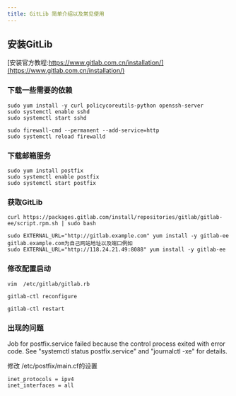 ```yaml
---
title: GitLib 简单介绍以及常见使用
---
```

## 安装GitLib
[安装官方教程:https://www.gitlab.com.cn/installation/](https://www.gitlab.com.cn/installation/)
### 下载一些需要的依赖
~~~
sudo yum install -y curl policycoreutils-python openssh-server
sudo systemctl enable sshd
sudo systemctl start sshd

sudo firewall-cmd --permanent --add-service=http
sudo systemctl reload firewalld
~~~
### 下载邮箱服务
~~~
sudo yum install postfix
sudo systemctl enable postfix
sudo systemctl start postfix

~~~
### 获取GitLib
~~~
curl https://packages.gitlab.com/install/repositories/gitlab/gitlab-ee/script.rpm.sh | sudo bash

sudo EXTERNAL_URL="http://gitlab.example.com" yum install -y gitlab-ee
gitlab.example.com为自己网站地址以及端口例如
sudo EXTERNAL_URL="http://118.24.21.49:8088" yum install -y gitlab-ee
~~~
### 修改配置启动
~~~
vim  /etc/gitlab/gitlab.rb

gitlab-ctl reconfigure

gitlab-ctl restart
~~~
### 出现的问题
Job for postfix.service failed because the control process exited with error code. See "systemctl status postfix.service" and "journalctl -xe" for details.

修改 /etc/postfix/main.cf的设置  
~~~
inet_protocols = ipv4  
inet_interfaces = all  
~~~